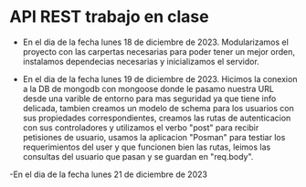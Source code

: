<!-- es un archivo markdown donde vamos poder especificar nuestro proyecto  -->

# API REST trabajo en clase

- En el dia de la fecha lunes 18 de diciembre de 2023. Modularizamos el proyecto con las carpertas necesarias para poder tener un mejor orden, instalamos dependecias necesarias y inicializamos el servidor.

- En el dia de la fecha lunes 19 de diciembre de 2023. Hicimos la conexion a la DB de mongodb con mongoose donde le pasamo nuestra URL desde una varible de entorno para mas seguridad ya que tiene info delicada, tambien creamos un modelo de schema para los usuarios con sus propiedades correspondientes, creamos las rutas de autenticacion con sus controladores y utilizamos el verbo "post" para recibir petisiones de usuario, usamos la aplicacion "Posman" para testiar los requerimientos del user y que funcionen bien las rutas, leimos las consultas del usuario que pasan y se guardan en "req.body".

-En el dia de la fecha lunes 21 de diciembre de 2023